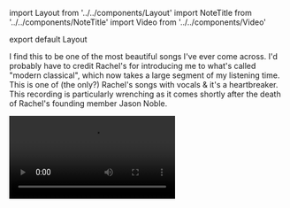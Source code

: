 import Layout from '../../components/Layout'
import NoteTitle from '../../components/NoteTitle'
import Video from '../../components/Video'

export default Layout

<NoteTitle date="2017-12-14" title="Last Things Last" />

I find this to be one of the most beautiful songs I've ever come across. I'd
probably have to credit Rachel's for introducing me to what's called "modern
classical", which now takes a large segment of my listening time. This is one of
(the only?) Rachel's songs with vocals & it's a heartbreaker. This recording is
particularly wrenching as it comes shortly after the death of Rachel's founding
member Jason Noble.

<Video src="https://www.youtube-nocookie.com/embed/Bv6og-PvKAg?rel=0" />
